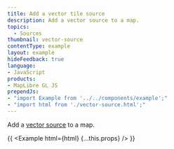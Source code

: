 ```yaml
---
title: Add a vector tile source
description: Add a vector source to a map.
topics:
  - Sources
thumbnail: vector-source
contentType: example
layout: example
hideFeedback: true
language:
- JavaScript
products:
- MapLibre GL JS
prependJs:
- "import Example from '../../components/example';"
- "import html from './vector-source.html';"
---
```


Add a [vector source](https://maplibre.org/maplibre-style-spec/sources/#vector) to a map.

{{ <Example html={html} {...this.props} /> }}
